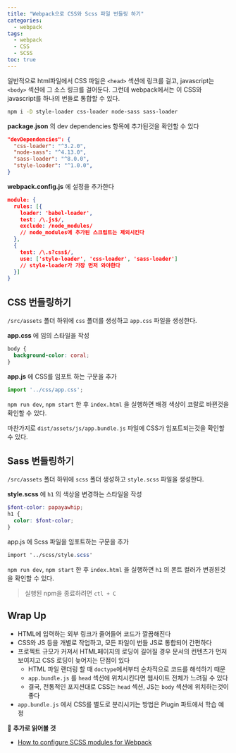 ```yaml
---
title: "Webpack으로 CSS와 Scss 파일 번들링 하기"
categories:
  - webpack
tags:
  - webpack
  - CSS
  - SCSS
toc: true
---
```


일반적으로 html파일에서 CSS 파일은 `<head>` 섹션에 링크를 걸고, javascript는 `<body>` 섹션에 그 소스 링크를 걸어둔다. 그런데 webpack에서는 이 CSS와 javascript를 하나의 번들로 통합할 수 있다.

```bash
npm i -D style-loader css-loader node-sass sass-loader
```

**package.json** 의 dev dependencies 항목에 추가된것을 확인할 수 있다

```json
"devDependencies": {
  "css-loader": "^3.2.0",
  "node-sass": "^4.13.0",
  "sass-loader": "^8.0.0",
  "style-loader": "^1.0.0",
}
```

**webpack.config.js** 에 설정을 추가한다

```json
module: {
  rules: [{
    loader: 'babel-loader',
    test: /\.js$/,
    exclude: /node_modules/
    // node_modules에 추가된 스크립트는 제외시킨다
  },
  {
    test: /\.s?css$/,
    use: ['style-loader', 'css-loader', 'sass-loader']
    // style-loader가 가장 먼저 와야한다
  }]
}
```

## CSS 번들링하기

`/src/assets` 폴더 하위에 `css` 폴더를 생성하고 `app.css` 파일을 생성한다.

**app.css** 에 임의 스타일을 작성

```css
body {
  background-color: coral;
}
```

**app.js** 에 CSS를 임포트 하는 구문을 추가

```js
import '../css/app.css';
```

`npm run dev`, `npm start` 한 후 `index.html` 을 실행하면 배경 색상이 코랄로 바뀐것을 확인할 수 있다.

마찬가지로 `dist/assets/js/app.bundle.js` 파일에 CSS가 임포트되는것을 확인할 수 있다.

## Sass 번들링하기

`/src/assets` 폴더 하위에 `scss` 폴더 생성하고 `style.scss` 파일을 생성한다.

**style.scss** 에 `h1` 의 색상을 변경하는 스타일을 작성

```scss
$font-color: papayawhip;
h1 {
  color: $font-color;
}
```

app.js 에 Scss 파일을 임포트하는 구문을 추가

```scss
import '../scss/style.scss'
```

`npm run dev`, `npm start` 한 후 `index.html` 을 실행하면 `h1` 의 폰트 컬러가 변경된것을 확인할 수 있다.

> 실행된 npm을 종료하려면 `ctl + C` 


## Wrap Up

* HTML에 입력하는 외부 링크가 줄어들어 코드가 깔끔해진다
* CSS와 JS 등을 개별로 작업하고, 모든 파일이 번들 JS로 통합되어 간편하다
* 프로젝트 규모가 커져서 HTML페이지의 로딩이 길어질 경우 문서의 컨텐츠가 먼저 보여지고 CSS 로딩이 늦어지는 단점이 있다
  * HTML 파일 랜더링 할 때 `doctype`에서부터 순차적으로 코드를 해석하기 때문
  * `app.bundle.js` 를 `head` 섹션에 위치시킨다면 웹사이트 전체가 느려질 수 있다
  * 결국, 전통적인 포지션대로 CSS는 `head` 섹션, JS는 `body` 섹션에 위치하는것이 좋다
* `app.bundle.js` 에서 CSS를 별도로 분리시키는 방법은 Plugin 파트에서 학습 예정



📖 **추가로 읽어볼 것**

* [How to configure SCSS modules for Webpack](https://developerhandbook.com/webpack/how-to-configure-scss-modules-for-webpack/)